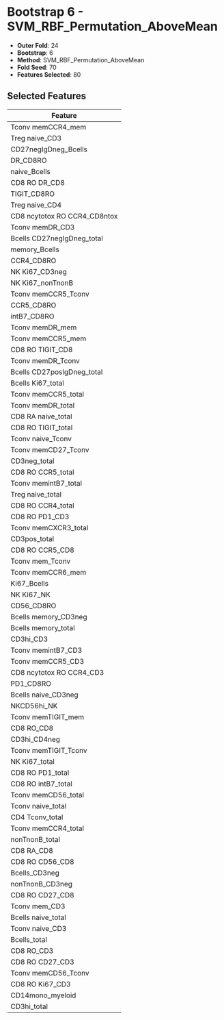 # Bootstrap 6 - SVM_RBF_Permutation_AboveMean

- **Outer Fold**: 24
- **Bootstrap**: 6
- **Method**: SVM_RBF_Permutation_AboveMean
- **Fold Seed**: 70
- **Features Selected**: 80

## Selected Features

| Feature |
|---------|
| Tconv memCCR4_mem |
| Treg naive_CD3 |
| CD27negIgDneg_Bcells |
| DR_CD8RO |
| naive_Bcells |
| CD8 RO DR_CD8 |
| TIGIT_CD8RO |
| Treg naive_CD4 |
| CD8 ncytotox RO CCR4_CD8ntox |
| Tconv memDR_CD3 |
| Bcells CD27negIgDneg_total |
| memory_Bcells |
| CCR4_CD8RO |
| NK Ki67_CD3neg |
| NK Ki67_nonTnonB |
| Tconv memCCR5_Tconv |
| CCR5_CD8RO |
| intB7_CD8RO |
| Tconv memDR_mem |
| Tconv memCCR5_mem |
| CD8 RO TIGIT_CD8 |
| Tconv memDR_Tconv |
| Bcells CD27posIgDneg_total |
| Bcells Ki67_total |
| Tconv memCCR5_total |
| Tconv memDR_total |
| CD8 RA naive_total |
| CD8 RO TIGIT_total |
| Tconv naive_Tconv |
| Tconv memCD27_Tconv |
| CD3neg_total |
| CD8 RO CCR5_total |
| Tconv memintB7_total |
| Treg naive_total |
| CD8 RO CCR4_total |
| CD8 RO PD1_CD3 |
| Tconv memCXCR3_total |
| CD3pos_total |
| CD8 RO CCR5_CD8 |
| Tconv mem_Tconv |
| Tconv memCCR6_mem |
| Ki67_Bcells |
| NK Ki67_NK |
| CD56_CD8RO |
| Bcells memory_CD3neg |
| Bcells memory_total |
| CD3hi_CD3 |
| Tconv memintB7_CD3 |
| Tconv memCCR5_CD3 |
| CD8 ncytotox RO CCR4_CD3 |
| PD1_CD8RO |
| Bcells naive_CD3neg |
| NKCD56hi_NK |
| Tconv memTIGIT_mem |
| CD8 RO_CD8 |
| CD3hi_CD4neg |
| Tconv memTIGIT_Tconv |
| NK Ki67_total |
| CD8 RO PD1_total |
| CD8 RO intB7_total |
| Tconv memCD56_total |
| Tconv naive_total |
| CD4 Tconv_total |
| Tconv memCCR4_total |
| nonTnonB_total |
| CD8 RA_CD8 |
| CD8 RO CD56_CD8 |
| Bcells_CD3neg |
| nonTnonB_CD3neg |
| CD8 RO CD27_CD8 |
| Tconv mem_CD3 |
| Bcells naive_total |
| Tconv naive_CD3 |
| Bcells_total |
| CD8 RO_CD3 |
| CD8 RO CD27_CD3 |
| Tconv memCD56_Tconv |
| CD8  RO Ki67_CD3 |
| CD14mono_myeloid |
| CD3hi_total |
